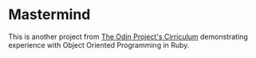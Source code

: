 # Mastermind
This is another project from [The Odin Project's Cirriculum](http://www.theodinproject.com/courses/ruby-programming/lessons/oop) demonstrating experience with Object Oriented Programming in Ruby.